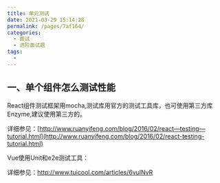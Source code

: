 ```yaml
---
title: 单元测试
date: 2021-03-29 15:14:28
permalink: /pages/7af164/
categories:
  - 面试
  - 进阶面试题
tags:
  - 
---
```

## 一、单个组件怎么测试性能

React组件测试框架用mocha,测试库用官方的测试工具库，也可使用第三方库Enzyme,建议使用第三方的。

详细参见：[http://www.ruanyifeng.com/blog/2016/02/react—testing—tutorial.html](http://www.ruanyifeng.com/blog/2016/02/react-testing-tutorial.html)

Vue使用Unit和e2e测试工具：

详细参见：http://www.tuicool.com/articles/6vulNvR